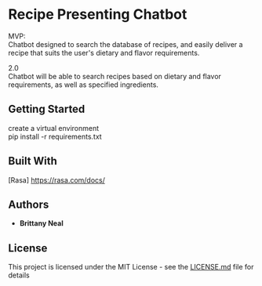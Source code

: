 # Recipe Presenting Chatbot

MVP: \
Chatbot designed to search the database of recipes, and easily deliver a recipe
that suits the user's dietary and flavor requirements.

2.0 \
Chatbot will be able to search recipes based on dietary and flavor requirements, 
as well as specified ingredients.

## Getting Started

create a virtual environment \
pip install -r requirements.txt

## Built With

[Rasa] https://rasa.com/docs/

## Authors

* **Brittany Neal**


## License

This project is licensed under the MIT License - see the [LICENSE.md](LICENSE.md) file for details
